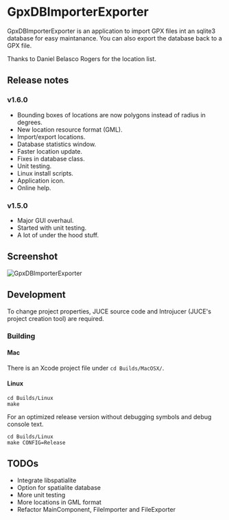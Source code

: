# GpxDBImporterExporter

GpxDBImporterExporter is an application to import GPX files int an sqlite3 database for easy maintanance. You can also export the database back to a GPX file.

Thanks to Daniel Belasco Rogers for the location list.

## Release notes

### v1.6.0

* Bounding boxes of locations are now polygons instead of radius in degrees.
* New location resource format (GML).
* Import/export locations.
* Database statistics window.
* Faster location update.
* Fixes in database class.
* Unit testing.
* Linux install scripts.
* Application icon.
* Online help.

### v1.5.0

* Major GUI overhaul.
* Started with unit testing.
* A lot of under the hood stuff.

## Screenshot

![GpxDBImporterExporter](https://github.com/ptrv/GpxDBImporterExporter/raw/master/screenshot.png "GpxDBImporterExporter")

## Development

To change project properties, JUCE source code and Introjucer (JUCE's project creation tool) are required.

### Building

#### Mac

There is an Xcode project file under `cd Builds/MacOSX/`.

#### Linux

    cd Builds/Linux
    make

For an optimized release version without debugging symbols and debug console text.

    cd Builds/Linux
    make CONFIG=Release


## TODOs

* Integrate libspatialite
* Option for spatialite database
* More unit testing
* More locations in GML format
* Refactor MainComponent, FileImporter and FileExporter
